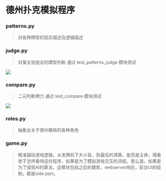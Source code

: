 # 德州扑克模拟程序

### patterns.py 
> 对各种牌型的现实描述及逻辑描述

### judge.py
> 对某五张组合的牌型判断
> 通过 test_patterns_judge 模块测试

![](http://wx1.sinaimg.cn/large/a0695fdfly1fblq5tmwpbj20xy1bstp4.jpg)


### compare.py
> 二元判断牌力
> 通过 test_compare 模块测试

![](http://ww2.sinaimg.cn/large/a0695fdfgw1fbmz3e6e2uj20lo154qfg.jpg)

### roles.py
> 抽象出关于德州赌局的各种角色

### game.py
> 精准描绘游戏逻辑，从发牌前下大小盲，到最后的清算。是否是主体，得看老子怎样看待这份程序，如果是为了模拟游戏交互的流程，那么是。如果是为了探究AI的算法，这模块包括之后的建库，webserver响应，前台UI的绘制，都是side part。
